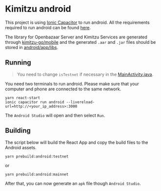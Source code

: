 # Kimitzu android

This project is using [Ionic Capacitor](https://ionicframework.com/) to run android. All the requirements required to run android can be found [here](https://capacitor.ionicframework.com/docs/getting-started/dependencies/).

The library for Openbazaar Server and Kimitzu Services are generated through [kimitzu-go/mobile](https://capacitor.ionicframework.com/docs/getting-started/dependencies/) and the generated `.aar` and `.jar` files should be stored in [android/app/libs](app/libs).

## Running

> You need to change `isTestnet` if necessary in the [MainActivity.java](app/src/main/java/com/kimitzu/dev/MainActivity.java).

You need two terminals to run android. Please make sure that your computer and phone are connected to the same network.

```
yarn react-start
ionic capacitor run android --livereload-url=http://<your_ip_address>:3000
```

The `Android Studio` will open and then select `Run`.

## Building

The script below will build the React App and copy the build files to the Android assets.

```
yarn prebuild:android:testnet
```

or

```
yarn prebuild:android:mainnet
```

After that, you can now generate an `apk` file though `Android Studio`.
